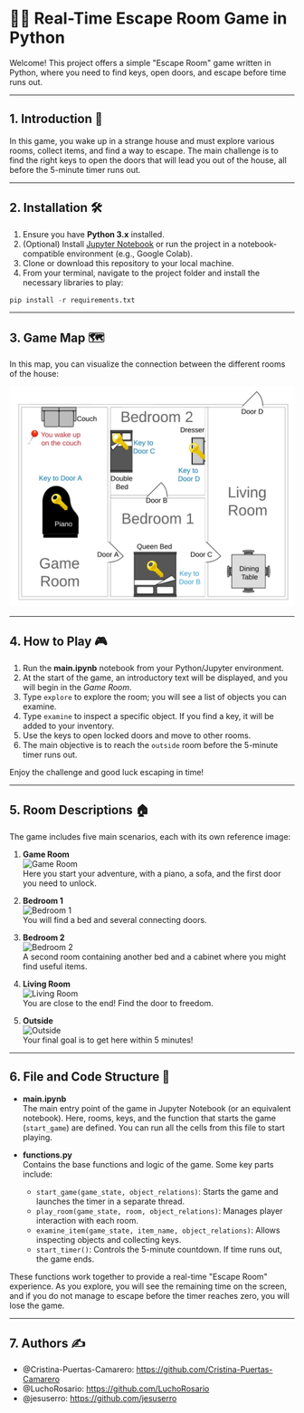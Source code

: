 # 🏃‍♂️ Real-Time Escape Room Game in Python

Welcome! This project offers a simple "Escape Room" game written in Python, where you need to find keys, open doors, and escape before time runs out.

---

## 1. Introduction 📖

In this game, you wake up in a strange house and must explore various rooms, collect items, and find a way to escape. The main challenge is to find the right keys to open the doors that will lead you out of the house, all before the 5-minute timer runs out.

---

## 2. Installation 🛠️

1. Ensure you have **Python 3.x** installed.
2. (Optional) Install [Jupyter Notebook](https://jupyter.org/) or run the project in a notebook-compatible environment (e.g., Google Colab).
3. Clone or download this repository to your local machine.
4. From your terminal, navigate to the project folder and install the necessary libraries to play:

``` python
pip install -r requirements.txt
```

---

## 3. Game Map 🗺️

In this map, you can visualize the connection between the different rooms of the house:

![Game Map](images/map.jpg)

---

## 4. How to Play 🎮

1. Run the **main.ipynb** notebook from your Python/Jupyter environment.
2. At the start of the game, an introductory text will be displayed, and you will begin in the *Game Room*.
3. Type `explore` to explore the room; you will see a list of objects you can examine.
4. Type `examine` to inspect a specific object. If you find a key, it will be added to your inventory.
5. Use the keys to open locked doors and move to other rooms.
6. The main objective is to reach the `outside` room before the 5-minute timer runs out.

Enjoy the challenge and good luck escaping in time!

---

## 5. Room Descriptions 🏠

The game includes five main scenarios, each with its own reference image:

1. **Game Room**  
   ![Game Room](images/game_room.jpg)  
   Here you start your adventure, with a piano, a sofa, and the first door you need to unlock.

2. **Bedroom 1**  
   ![Bedroom 1](images/bedroom1.jpg)  
   You will find a bed and several connecting doors.

3. **Bedroom 2**  
   ![Bedroom 2](images/bedroom2.jpg)  
   A second room containing another bed and a cabinet where you might find useful items.

4. **Living Room**  
   ![Living Room](images/living_room.jpg)  
   You are close to the end! Find the door to freedom.

5. **Outside**  
   ![Outside](images/outside.jpg)  
   Your final goal is to get here within 5 minutes!

---

## 6. File and Code Structure 📂

- **main.ipynb**  
  The main entry point of the game in Jupyter Notebook (or an equivalent notebook). Here, rooms, keys, and the function that starts the game (`start_game`) are defined. You can run all the cells from this file to start playing.

- **functions.py**  
  Contains the base functions and logic of the game. Some key parts include:

  - `start_game(game_state, object_relations)`: Starts the game and launches the timer in a separate thread.
  - `play_room(game_state, room, object_relations)`: Manages player interaction with each room.
  - `examine_item(game_state, item_name, object_relations)`: Allows inspecting objects and collecting keys.
  - `start_timer()`: Controls the 5-minute countdown. If time runs out, the game ends.

These functions work together to provide a real-time "Escape Room" experience. As you explore, you will see the remaining time on the screen, and if you do not manage to escape before the timer reaches zero, you will lose the game.

---

## 7. Authors ✍️

- @Cristina-Puertas-Camarero: <https://github.com/Cristina-Puertas-Camarero>
- @LuchoRosario: <https://github.com/LuchoRosario>
- @jesuserro: <https://github.com/jesuserro>